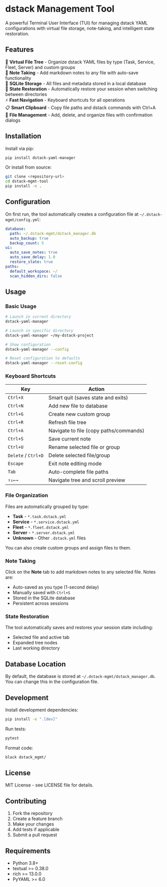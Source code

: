 # dstack Management Tool

A powerful Terminal User Interface (TUI) for managing dstack YAML configurations with virtual file storage, note-taking, and intelligent state restoration.

## Features

🌳 **Virtual File Tree** - Organize dstack YAML files by type (Task, Service, Fleet, Server) and custom groups  
📝 **Note Taking** - Add markdown notes to any file with auto-save functionality  
💾 **SQLite Storage** - All files and metadata stored in a local database  
🔄 **State Restoration** - Automatically restore your session when switching between directories  
⚡ **Fast Navigation** - Keyboard shortcuts for all operations  
📋 **Smart Clipboard** - Copy file paths and dstack commands with Ctrl+A  
🎯 **File Management** - Add, delete, and organize files with confirmation dialogs  

## Installation

Install via pip:

```bash
pip install dstack-yaml-manager
```

Or install from source:

```bash
git clone <repository-url>
cd dstack-mgmt-tool
pip install -e .
```

## Configuration

On first run, the tool automatically creates a configuration file at `~/.dstack-mgmt/config.yml`:

```yaml
database:
  path: ~/.dstack-mgmt/dstack_manager.db
  auto_backup: true
  backup_count: 5
ui:
  auto_save_notes: true
  auto_save_delay: 1.0
  restore_state: true
paths:
  default_workspace: ~/
  scan_hidden_dirs: false
```

## Usage

### Basic Usage

```bash
# Launch in current directory
dstack-yaml-manager

# Launch in specific directory
dstack-yaml-manager ~/my-dstack-project

# Show configuration
dstack-yaml-manager --config

# Reset configuration to defaults
dstack-yaml-manager --reset-config
```

### Keyboard Shortcuts

| Key | Action |
|-----|--------|
| `Ctrl+X` | Smart quit (saves state and exits) |
| `Ctrl+N` | Add new file to database |
| `Ctrl+G` | Create new custom group |
| `Ctrl+R` | Refresh file tree |
| `Ctrl+A` | Navigate to file (copy paths/commands) |
| `Ctrl+S` | Save current note |
| `Ctrl+U` | Rename selected file or group |
| `Delete` / `Ctrl+D` | Delete selected file/group |
| `Escape` | Exit note editing mode |
| `Tab` | Auto-complete file paths |
| `↑↓←→` | Navigate tree and scroll preview |

### File Organization

Files are automatically grouped by type:
- **Task** - `*.task.dstack.yml`
- **Service** - `*.service.dstack.yml` 
- **Fleet** - `*.fleet.dstack.yml`
- **Server** - `*.server.dstack.yml`
- **Unknown** - Other `.dstack.yml` files

You can also create custom groups and assign files to them.

### Note Taking

Click on the **Note** tab to add markdown notes to any selected file. Notes are:
- Auto-saved as you type (1-second delay)
- Manually saved with `Ctrl+S`
- Stored in the SQLite database
- Persistent across sessions

### State Restoration

The tool automatically saves and restores your session state including:
- Selected file and active tab
- Expanded tree nodes
- Last working directory

## Database Location

By default, the database is stored at `~/.dstack-mgmt/dstack_manager.db`. You can change this in the configuration file.

## Development

Install development dependencies:

```bash
pip install -e ".[dev]"
```

Run tests:

```bash
pytest
```

Format code:

```bash
black dstack_mgmt/
```

## License

MIT License - see LICENSE file for details.

## Contributing

1. Fork the repository
2. Create a feature branch
3. Make your changes
4. Add tests if applicable
5. Submit a pull request

## Requirements

- Python 3.8+
- textual >= 0.38.0
- rich >= 13.0.0
- PyYAML >= 6.0